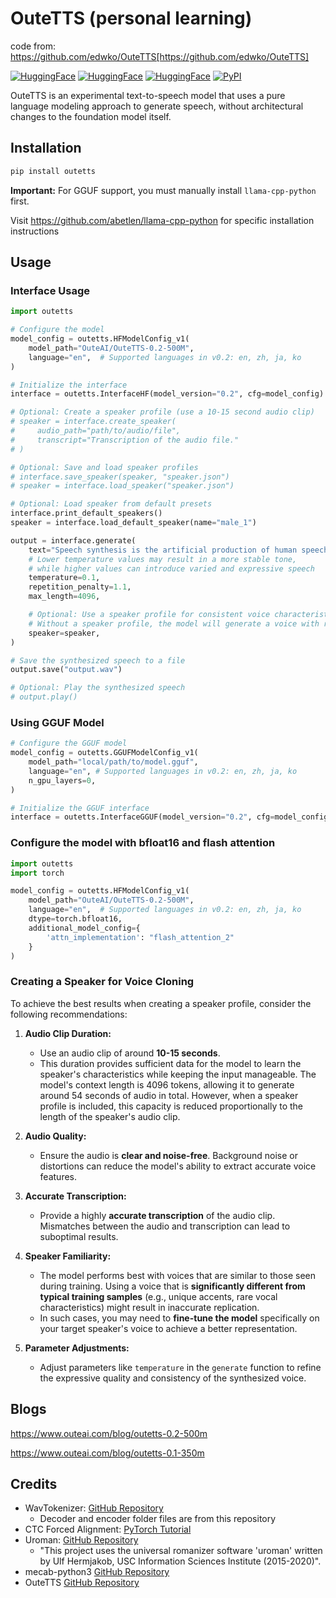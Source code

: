# OuteTTS (personal learning)

code from: https://github.com/edwko/OuteTTS[https://github.com/edwko/OuteTTS]

[![HuggingFace](https://img.shields.io/badge/🤗%20Hugging%20Face-OuteTTS_0.2_500M-blue)](https://huggingface.co/OuteAI/OuteTTS-0.2-500M)
[![HuggingFace](https://img.shields.io/badge/🤗%20Hugging%20Face-OuteTTS_0.2_500M_GGUF-blue)](https://huggingface.co/OuteAI/OuteTTS-0.2-500M-GGUF)
[![HuggingFace](https://img.shields.io/badge/🤗%20Hugging%20Face-Demo_Space-pink)](https://huggingface.co/spaces/OuteAI/OuteTTS-0.2-500M-Demo)
[![PyPI](https://img.shields.io/badge/PyPI-OuteTTS-orange)](https://pypi.org/project/outetts/)

OuteTTS is an experimental text-to-speech model that uses a pure language modeling approach to generate speech, without architectural changes to the foundation model itself.

## Installation

```bash
pip install outetts
```

**Important:** For GGUF support, you must manually install `llama-cpp-python` first.

Visit https://github.com/abetlen/llama-cpp-python for specific installation instructions

## Usage

### Interface Usage
```python
import outetts

# Configure the model
model_config = outetts.HFModelConfig_v1(
    model_path="OuteAI/OuteTTS-0.2-500M",
    language="en",  # Supported languages in v0.2: en, zh, ja, ko
)

# Initialize the interface
interface = outetts.InterfaceHF(model_version="0.2", cfg=model_config)

# Optional: Create a speaker profile (use a 10-15 second audio clip)
# speaker = interface.create_speaker(
#     audio_path="path/to/audio/file",
#     transcript="Transcription of the audio file."
# )

# Optional: Save and load speaker profiles
# interface.save_speaker(speaker, "speaker.json")
# speaker = interface.load_speaker("speaker.json")

# Optional: Load speaker from default presets
interface.print_default_speakers()
speaker = interface.load_default_speaker(name="male_1")

output = interface.generate(
    text="Speech synthesis is the artificial production of human speech. A computer system used for this purpose is called a speech synthesizer, and it can be implemented in software or hardware products.",
    # Lower temperature values may result in a more stable tone,
    # while higher values can introduce varied and expressive speech
    temperature=0.1,
    repetition_penalty=1.1,
    max_length=4096,

    # Optional: Use a speaker profile for consistent voice characteristics
    # Without a speaker profile, the model will generate a voice with random characteristics
    speaker=speaker,
)

# Save the synthesized speech to a file
output.save("output.wav")

# Optional: Play the synthesized speech
# output.play()
```

### Using GGUF Model
```python
# Configure the GGUF model
model_config = outetts.GGUFModelConfig_v1(
    model_path="local/path/to/model.gguf",
    language="en", # Supported languages in v0.2: en, zh, ja, ko
    n_gpu_layers=0,
)

# Initialize the GGUF interface
interface = outetts.InterfaceGGUF(model_version="0.2", cfg=model_config)
```

### Configure the model with bfloat16 and flash attention

```python
import outetts
import torch

model_config = outetts.HFModelConfig_v1(
    model_path="OuteAI/OuteTTS-0.2-500M",
    language="en",  # Supported languages in v0.2: en, zh, ja, ko
    dtype=torch.bfloat16,
    additional_model_config={
        'attn_implementation': "flash_attention_2"
    }
)
```

### Creating a Speaker for Voice Cloning

To achieve the best results when creating a speaker profile, consider the following recommendations:

1. **Audio Clip Duration:**
   - Use an audio clip of around **10-15 seconds**.
   - This duration provides sufficient data for the model to learn the speaker's characteristics while keeping the input manageable. The model's context length is 4096 tokens, allowing it to generate around 54 seconds of audio in total. However, when a speaker profile is included, this capacity is reduced proportionally to the length of the speaker's audio clip.

2. **Audio Quality:**
   - Ensure the audio is **clear and noise-free**. Background noise or distortions can reduce the model's ability to extract accurate voice features.

3. **Accurate Transcription:**
   - Provide a highly **accurate transcription** of the audio clip. Mismatches between the audio and transcription can lead to suboptimal results.

4. **Speaker Familiarity:**
   - The model performs best with voices that are similar to those seen during training. Using a voice that is **significantly different from typical training samples** (e.g., unique accents, rare vocal characteristics) might result in inaccurate replication.
   - In such cases, you may need to **fine-tune the model** specifically on your target speaker's voice to achieve a better representation.

5. **Parameter Adjustments:**
   - Adjust parameters like `temperature` in the `generate` function to refine the expressive quality and consistency of the synthesized voice.

## Blogs
https://www.outeai.com/blog/outetts-0.2-500m

https://www.outeai.com/blog/outetts-0.1-350m

## Credits

- WavTokenizer: [GitHub Repository](https://github.com/jishengpeng/WavTokenizer)
    - Decoder and encoder folder files are from this repository
- CTC Forced Alignment: [PyTorch Tutorial](https://pytorch.org/audio/stable/tutorials/ctc_forced_alignment_api_tutorial.html)
- Uroman: [GitHub Repository](https://github.com/isi-nlp/uroman)
    - "This project uses the universal romanizer software 'uroman' written by Ulf Hermjakob, USC Information Sciences Institute (2015-2020)".
- mecab-python3 [GitHub Repository](https://github.com/SamuraiT/mecab-python3)
- OuteTTS [GitHub Repository](https://github.com/edwko/OuteTTS)
